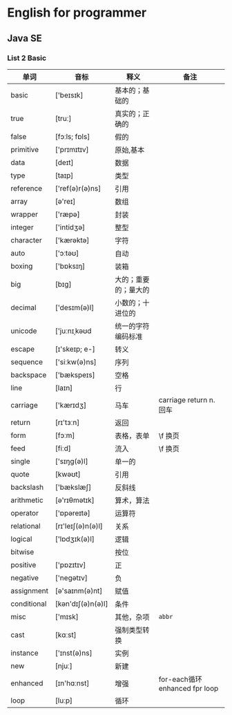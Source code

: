 # English for programmer
## Java SE 
### List 2 Basic

|单词|音标|释义|备注|
|---|---|---|---|
|basic|['beɪsɪk]|基本的；基础的||
|true|[truː]|真实的；正确的||
|false|[fɔːls; fɒls]|假的||
|primitive|['prɪmɪtɪv]|原始,基本||
|data|[deɪt]|数据||
|type|[taɪp]|类型||
|reference|['ref(ə)r(ə)ns]|引用||
|array|[ə'reɪ]|数组||
|wrapper|['ræpə]|封装||
|integer|['intidʒə]|整型 ||
|character|['kærəktə]|字符 ||
|auto|['ɔːtəʊ]|自动||
|boxing|['bɒksɪŋ]|装箱||
|big|[bɪg]|大的；重要的；量大的||
|decimal|['desɪm(ə)l]|小数的；十进位的||
|unicode|['juːnɪˌkəʊd|统一的字符编码标准||
|escape|[ɪ'skeɪp; e-]|转义||
|sequence|['siːkw(ə)ns]|序列||
|backspace|['bækspeɪs]|空格||
|line|[laɪn]|行||
|carriage|['kærɪdʒ]|马车|carriage return n. 回车|
|return|[rɪ'tɜːn]|返回||
|form|[fɔːm]|表格，表单|\f 换页|
|feed|[fiːd]|流入|\f 换页|
|single|['sɪŋg(ə)l]|单一的||
|quote|[kwəʊt]|引用||
|backslash|['bækslæʃ]|反斜线 ||
|arithmetic|[ə'rɪθmətɪk]|算术，算法||
|operator| ['ɒpəreɪtə]|运算符||
|relational|[rɪ'leɪʃ(ə)n(ə)l]|关系||
|logical|['lɒdʒɪk(ə)l]|逻辑||
|bitwise||按位||
|positive|['pɒzɪtɪv]|正||
|negative|['negətɪv]|负||
|assignment|[ə'saɪnm(ə)nt]|赋值||
|conditional|[kən'dɪʃ(ə)n(ə)l]|条件||
|misc|['mɪsk]|其他，杂项|`abbr`|
|cast|[kɑːst]|强制类型转换||
|instance|['ɪnst(ə)ns]|实例||
|new|[njuː]|新建||
|enhanced|[ɪn'hɑːnst]|增强| for-each循环 enhanced fpr loop|
|loop|[luːp]|循环||